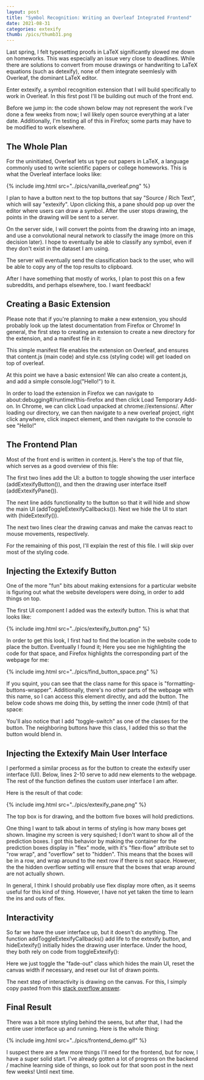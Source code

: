 ```yaml
---
layout: post
title: "Symbol Recognition: Writing an Overleaf Integrated Frontend"
date: 2021-08-31
categories: extexify
thumb: /pics/thumb31.png
---
```


Last spring, I felt typesetting proofs in LaTeX significantly slowed me down on homeworks. This was especially an issue very close to deadlines. While there are solutions to convert from mouse drawings or handwriting to LaTeX equations (such as detexify), none of them integrate seemlesly with Overleaf, the dominant LaTeX editor.

Enter extexify, a symbol recognition extension that I will build specifically to work in Overleaf. In this first post I'll be building out much of the front end.

Before we jump in: the code shown below may not represent the work I've done a few weeks from now; I wil likely open source everything at a later date. Additionally, I'm testing all of this in Firefox; some parts may have to be modified to work elsewhere.

## The Whole Plan

For the uninitiated, Overleaf lets us type out papers in LaTeX, a language commonly used to write scientific papers or college homeworks. This is what the Overleaf interface looks like:

{% include img.html src="../pics/vanilla_overleaf.png" %}

I plan to have a button next to the top buttons that say "Source / Rich Text", which will say "extexify". Upon clicking this, a pane should pop up over the editor where users can draw a symbol. After the user stops drawing, the points in the drawing will be sent to a server.

On the server side, I will convert the points from the drawing into an image, and use a convolutional neural network to classify the image (more on this decision later). I hope to eventually be able to classify any symbol, even if they don't exist in the dataset I am using.

The server will eventually send the classification back to the user, who will be able to copy any of the top results to clipboard.

After I have something that mostly of works, I plan to post this on a few subreddits, and perhaps elsewhere, too. I want feedback!

## Creating a Basic Extension

Please note that if you're planning to make a new extension, you should probably look up the latest documentation from Firefox or Chrome! In general, the first step to creating an extension to create a new directory for the extension, and a manifest file in it:

<script src="https://gist.github.com/J3698/40e0669f0444e9a66107fb984e8a5981.js"></script>

This simple manifest file enables the extension on Overleaf, and ensures that <span class="code">content.js</span> (main code) and <span class="code">style.css</span> (styling code) will get loaded on top of overleaf.

At this point we have a basic extension! We can also create a <span class="code">content.js</span>, and add a simple <span class="code">console.log("Hello!")</span> to it.

In order to load the extension in Firefox we can navigate to <span class="code">about:debugging#/runtime/this-firefox</span> and then click <span class="code">Load Temporary Add-on</span>. In Chrome, we can click <span class="code">Load unpacked</span> at <span class="code">chrome://extensions/</span>. After loading our directory, we can then navigate to a new overleaf project, right click anywhere, click inspect element, and then navigate to the console to see "Hello!"

## The Frontend Plan

Most of the front end is written in <span class="code">content.js</span>. Here's the top of that file, which serves as a good overview of this file:

<script src="https://gist.github.com/J3698/38ae8a8b10d6ff4e5eaffce0f55b3933.js"></script>

The first two lines add the UI: a button to toggle showing the user interface (<span class="code">addExtexifyButton()</span>), and then the drawing user interface itself (<span class="code">addExtexifyPane()</span>).

The next line adds functionality to the button so that it will hide and show the main UI (<span class="code">addToggleExtexifyCallbacks()</span>). Next we hide the UI to start with (<span class="code">hideExtexify()</span>).

The next two lines clear the drawing canvas and make the canvas react to mouse movements, respectively.

For the remaining of this post, I'll explain the rest of this file. I will skip over most of the styling code.

## Injecting the Extexify Button

One of the more "fun" bits about making extensions for a particular website is figuring out what the website developers were doing, in order to add things on top.

The first UI component I added was the extexify button. This is what that looks like:

{% include img.html src="../pics/extexify_button.png" %}

In order to get this look, I first had to find the location in the website code to place the button. Eventually I found it; Here you see me highlighting the code for that space, and Firefox highlights the corresponding part of the webpage for me:

{% include img.html src="../pics/find_button_space.png" %}

If you squint, you can see that the class name for this space is "formatting-buttons-wrapper". Additionally, there's no other parts of the webpage with this name, so I can access this element directly, and add the button. The below code shows me doing this, by setting the inner code (html) of that space:

<script src="https://gist.github.com/J3698/56db90bd0907c7c731c7cc9ce06d3138.js"></script>

You'll also notice that I add "toggle-switch" as one of the classes for the button. The neighboring buttons have this class, I added this so that the button would blend in.

## Injecting the Extexify Main User Interface

I performed a similar process as for the button to create the extexify user interface (UI). Below, lines 2-10 serve to add new elements to the webpage. The rest of the function defines the custom user interface I am after.

<script src="https://gist.github.com/J3698/e9b8a6e6c8ceaf4bce5d2b5cd7672245.js"></script>

Here is the result of that code:

{% include img.html src="../pics/extexify_pane.png" %}

The top box is for drawing, and the bottom five boxes will hold predictions.

One thing I want to talk about in terms of styling is how many boxes get shown. Imagine my screen is very squished; I don't want to show all of the prediction boxes. I got this behavior by making the container for the prediction boxes display in "flex" mode, with it's "flex-flow" attribute set to "row wrap", and "overflow" set to "hidden". This means that the boxes will be in a row, and wrap around to the next row if there is not space. However, the the hidden overflow setting will ensure that the boxes that wrap around are not actually shown.

In general, I think I should probably use flex display more often, as it seems useful for this kind of thing. However, I have not yet taken the time to learn the ins and outs of flex.

## Interactivity

So far we have the user interface up, but it doesn't do anything. The function <span class="code">addToggleExtexifyCallbacks()</span> add life to the extexify button, and <span class="code">hideExtexify()</span> initially hides the drawing user interface. Under the hood, they both rely on code from <span class="code">toggleExtexify()</span>:

<script src="https://gist.github.com/J3698/d3f1f015e3369954ef12990b11c56857.js"></script>

Here we just toggle the "fade-out" class which hides the main UI, reset the canvas width if necessary, and reset our list of drawn points.

The next step of interactivity is drawing on the canvas. For this, I simply copy pasted from this [stack overflow answer](https://stackoverflow.com/a/30684711/4142985).

## Final Result

There was a bit more styling behind the seens, but after that, I had the entire user interface up and running. Here is the whole thing:

{% include img.html src="../pics/frontend_demo.gif" %}

I suspect there are a few more things I'll need for the frontend, but for now, I have a super solid start. I've already gotten a lot of progress on the backend / machine learning side of things, so look out for that soon post in the next few weeks! Until next time.

